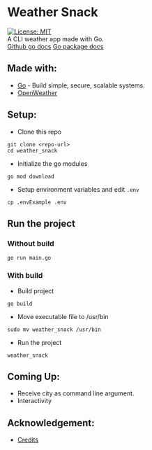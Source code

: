 # Weather Snack
[![License: MIT](https://img.shields.io/badge/License-MIT-yellow.svg)](https://opensource.org/licenses/MIT)<br/>
A CLI weather app made with Go.<br/>
[Github go docs](https://github.com/golang/tools/blob/master/gopls/doc/workspace.md)
[Go package docs](https://pkg.go.dev/)


## Made with:
- [Go](https://go.dev/) - Build simple, secure, scalable systems.
- [OpenWeather](https://openweathermap.org/)


## Setup:
* Clone this repo
```
git clone <repo-url>
cd weather_snack
```

* Initialize the go modules
```
go mod download
```

* Setup environment variables and edit `.env`
```
cp .envExample .env
```

## Run the project 
### Without build
```
go run main.go
```

### With build
* Build project
```
go build
```

* Move executable file to /usr/bin
```
sudo mv weather_snack /usr/bin
```

* Run the project
```
weather_snack
```

## Coming Up:
* Receive city as command line argument.
* Interactivity

## Acknowledgement:
* [Credits](https://www.youtube.com/watch?v=zPYjfgxYO7k)